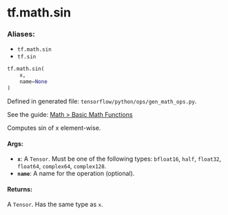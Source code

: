 <div itemscope itemtype="http://developers.google.com/ReferenceObject">
<meta itemprop="name" content="tf.math.sin" />
<meta itemprop="path" content="Stable" />
</div>

# tf.math.sin

### Aliases:

* `tf.math.sin`
* `tf.sin`

``` python
tf.math.sin(
    x,
    name=None
)
```



Defined in generated file: `tensorflow/python/ops/gen_math_ops.py`.

See the guide: [Math > Basic Math Functions](../../../../api_guides/python/math_ops.md#Basic_Math_Functions)

Computes sin of x element-wise.

#### Args:

* <b>`x`</b>: A `Tensor`. Must be one of the following types: `bfloat16`, `half`, `float32`, `float64`, `complex64`, `complex128`.
* <b>`name`</b>: A name for the operation (optional).


#### Returns:

A `Tensor`. Has the same type as `x`.
